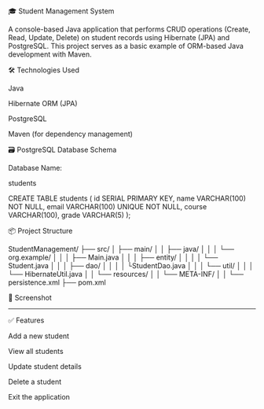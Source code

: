 
🎓 Student Management System

A console-based Java application that performs CRUD operations (Create, Read, Update, Delete) on student records using Hibernate (JPA) and PostgreSQL. This project serves as a basic example of ORM-based Java development with Maven.


🛠️ Technologies Used

Java 

Hibernate ORM (JPA)

PostgreSQL

Maven (for dependency management)






🗃️ PostgreSQL Database Schema



Database Name:

students

CREATE TABLE students (
    id SERIAL PRIMARY KEY,
    name VARCHAR(100) NOT NULL,
    email VARCHAR(100) UNIQUE NOT NULL,
    course VARCHAR(100),
    grade VARCHAR(5)
);







📦 Project Structure

StudentManagement/
├── src/
│   ├── main/
│   │   ├── java/
│   │   │   └── org.example/
│   │   │       ├── Main.java
│   │   │       ├── entity/
│   │   │       │   └── Student.java
│   │   │       ├── dao/
│   │   │       │   └StudentDao.java
│   │   │       └── util/
│   │   │           └── HibernateUtil.java
│   │   └── resources/
│   │       └── META-INF/
│   │           └── persistence.xml
├── pom.xml



📸 Screenshot 




---

✅ Features

Add a new student

View all students

Update student details

Delete a student

Exit the application
